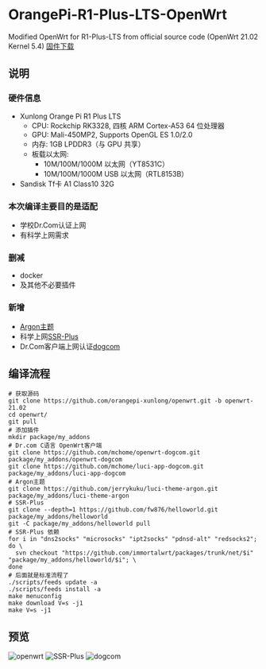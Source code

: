# OrangePi-R1-Plus-LTS-OpenWrt
Modified OpenWrt for R1-Plus-LTS from official source code (OpenWrt 21.02 Kernel 5.4)
[固件下载](https://github.com/MiracleHYH/OrangePi-R1-Plus-LTS-OpenWrt/releases/tag/2022.5.22)
## 说明
### 硬件信息
- Xunlong Orange Pi R1 Plus LTS
  - CPU: Rockchip RK3328, 四核 ARM Cortex-A53 64 位处理器
  - GPU: Mali-450MP2, Supports OpenGL ES 1.0/2.0
  - 内存: 1GB LPDDR3（与 GPU 共享）
  - 板载以太网: 
    - 10M/100M/1000M 以太网（YT8531C）
    - 10M/100M/1000M USB 以太网（RTL8153B）
- Sandisk Tf卡 A1 Class10 32G
### 本次编译主要目的是适配
- 学校Dr.Com认证上网
- 有科学上网需求
### 删减
- docker
- 及其他不必要插件
### 新增
- [Argon主题](https://github.com/jerrykuku/luci-theme-argon)
- 科学上网[SSR-Plus](https://github.com/fw876/helloworld)
- Dr.Com客户端上网认证[dogcom](https://github.com/mchome/openwrt-dogcom)
## 编译流程
```shell
# 获取源码
git clone https://github.com/orangepi-xunlong/openwrt.git -b openwrt-21.02
cd openwrt/
git pull
# 添加插件
mkdir package/my_addons
# Dr.com C语言 OpenWrt客户端
git clone https://github.com/mchome/openwrt-dogcom.git package/my_addons/openwrt-dogcom
git clone https://github.com/mchome/luci-app-dogcom.git package/my_addons/luci-app-dogcom
# Argon主题
git clone https://github.com/jerrykuku/luci-theme-argon.git package/my_addons/luci-theme-argon
# SSR-Plus
git clone --depth=1 https://github.com/fw876/helloworld.git package/my_addons/helloworld
git -C package/my_addons/helloworld pull
# SSR-Plus 依赖
for i in "dns2socks" "microsocks" "ipt2socks" "pdnsd-alt" "redsocks2"; do \ 
  svn checkout "https://github.com/immortalwrt/packages/trunk/net/$i" "package/my_addons/helloworld/$i"; \ 
done
# 后面就是标准流程了
./scripts/feeds update -a
./scripts/feeds install -a
make menuconfig
make download V=s -j1
make V=s -j1
```
## 预览
![openwrt](https://user-images.githubusercontent.com/71177584/169695945-c2533e5b-5904-41bf-8bea-39e797521821.png)
![SSR-Plus](https://user-images.githubusercontent.com/71177584/169695948-f64405b3-5906-4d93-b3fb-ecfa7071b9da.png)
![dogcom](https://user-images.githubusercontent.com/71177584/169695951-701c2fd1-0ccd-443c-85db-e3dc7f84957c.png)
